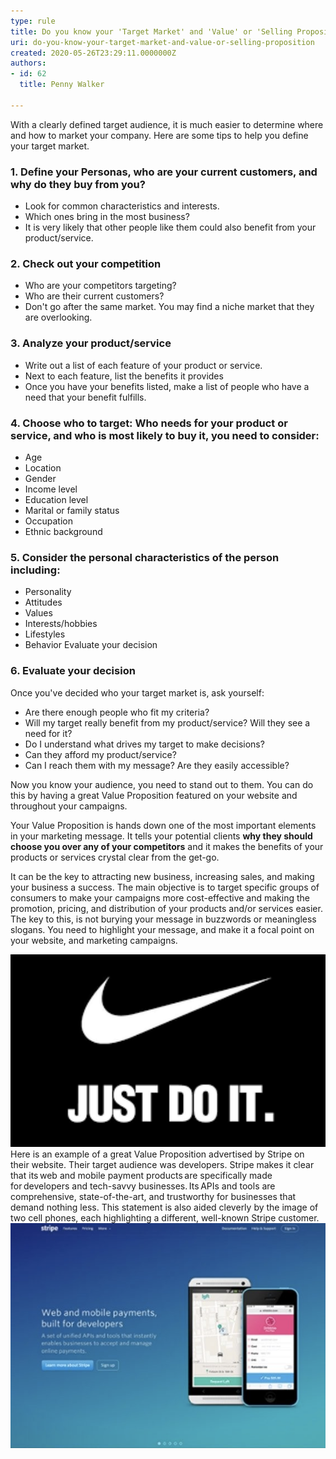 ```yaml
---
type: rule
title: Do you know your 'Target Market' and 'Value' or 'Selling Proposition'?
uri: do-you-know-your-target-market-and-value-or-selling-proposition
created: 2020-05-26T23:29:11.0000000Z
authors:
- id: 62
  title: Penny Walker

---
```


With a clearly defined target audience, it is much easier to determine where and how to market your company. Here are some tips to help you define your target market.
 
### 1. Define your Personas, who are your current customers, and why do they buy from you? 

- Look for common characteristics and interests.
- Which ones bring in the most business?
- It is very likely that other people like them could also benefit from your product/service.


### 2. Check out your competition 

- Who are your competitors targeting?
- Who are their current customers?
- Don't go after the same market. You may find a niche market that they are overlooking.


### 3. Analyze your product/service 

- Write out a list of each feature of your product or service.
- Next to each feature, list the benefits it provides
- Once you have your benefits listed, make a list of people who have a need that your benefit fulfills.


### 4. Choose who to target: Who needs for your product or service, and who is most likely to buy it, you need to consider: 



- Age
- Location
- Gender
- Income level
- Education level
- Marital or family status
- Occupation
- Ethnic background


### 5. Consider the personal characteristics of the person including: 

- Personality
- Attitudes
- Values
- Interests/hobbies
- Lifestyles
- Behavior Evaluate your decision


### 6. Evaluate your decision 



Once you've decided who your target market is, ask yourself:

- Are there enough people who fit my criteria?
- Will my target really benefit from my product/service? Will they see a need for it?
- Do I understand what drives my target to make decisions?
- Can they afford my product/service?
- Can I reach them with my message? Are they easily accessible?



Now you know your audience, you need to stand out to them.  You can do this by having a great Value Proposition featured on your website and throughout your campaigns.

Your Value Proposition is hands down one of the most important elements in your marketing message. It tells your potential clients **why they should choose you over any of your competitors** and it makes the benefits of your products or services crystal clear from the get-go.

It can be the key to attracting new business, increasing sales, and making your business a success. The main objective is to target specific groups of consumers to make your campaigns more cost-effective and making the promotion, pricing, and distribution of your products and/or services easier.
The key to this, is not burying your message in buzzwords or meaningless slogans. You need to highlight your message, and make it a focal point on your website, and marketing campaigns.  




![ Bad example: A Value Proposition is not a slogan! It must reflect the value of your business](nike.png)
Here is an example of a great Value Proposition advertised by Stripe on their website. Their target audience was developers. Stripe makes it clear that its web and mobile payment products are specifically made for developers and tech-savvy businesses. Its APIs and tools are comprehensive, state-of-the-art, and trustworthy for businesses that demand nothing less. This statement is also aided cleverly by the image of two cell phones, each highlighting a different, well-known Stripe customer.
![ Good example of a great Value Proposition by Stripe, their Target Audience here is developers. They immediately know this is the service for them! ](stripe.png)
